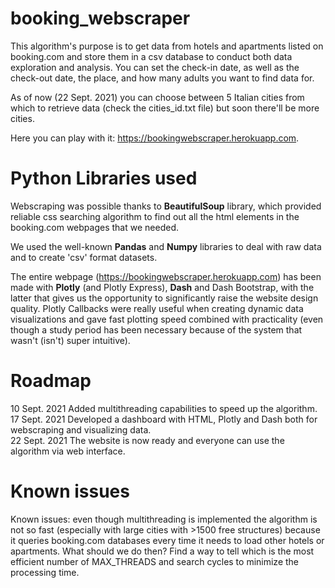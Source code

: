 # booking_webscraper
This algorithm's purpose is to get data from hotels and apartments listed on booking.com and store them in a csv database to conduct both data exploration and analysis.
You can set the check-in date, as well as the check-out date, the place, and how many adults you want to find data for.

As of now (22 Sept. 2021) you can choose between 5 Italian cities from which to retrieve data (check the cities_id.txt file) but soon there'll be more cities.

Here you can play with it: https://bookingwebscraper.herokuapp.com.

# Python Libraries used
Webscraping was possible thanks to **BeautifulSoup** library, which provided reliable css searching algorithm to find out all the html elements in the booking.com webpages that we needed.

We used the well-known **Pandas** and **Numpy** libraries to deal with raw data and to create 'csv' format datasets.

The entire webpage (https://bookingwebscraper.herokuapp.com) has been made with **Plotly** (and Plotly Express), **Dash** and Dash Bootstrap, with the latter that gives us the opportunity to significantly raise the website design quality. Plotly Callbacks were really useful when creating dynamic data visualizations and gave fast plotting speed combined with practicality (even though a study period has been necessary because of the system that wasn't (isn't) super intuitive).

# Roadmap
10 Sept. 2021 Added multithreading capabilities to speed up the algorithm.
17 Sept. 2021 Developed a dashboard with HTML, Plotly and Dash both for webscraping and visualizing data.  
22 Sept. 2021 The website is now ready and everyone can use the algorithm via web interface.

# Known issues
Known issues: even though multithreading is implemented the algorithm is not so fast (especially with large cities with >1500 free structures) because it queries booking.com databases every time it needs to load other hotels or apartments. What should we do then? Find a way to tell which is the most efficient number of MAX_THREADS and search cycles to minimize the processing time.
